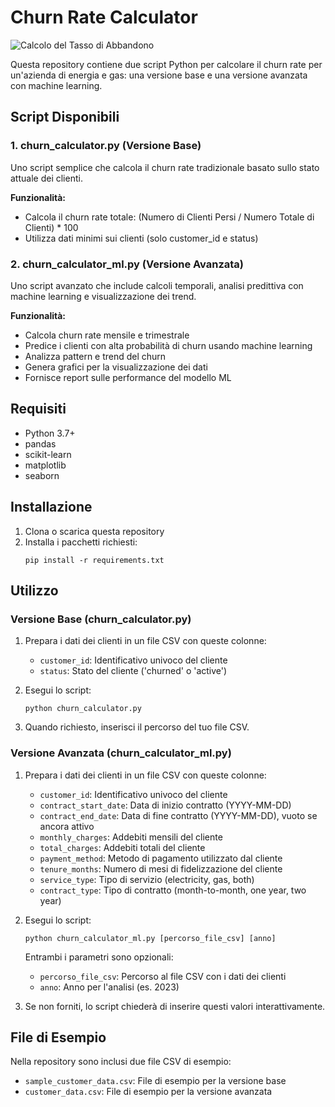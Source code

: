 # Churn Rate Calculator

![Calcolo del Tasso di Abbandono](assets/images/Calcolo_de_Tasso_di_Abbandono.png)

Questa repository contiene due script Python per calcolare il churn rate per un'azienda di energia e gas: una versione base e una versione avanzata con machine learning.

## Script Disponibili

### 1. churn_calculator.py (Versione Base)
Uno script semplice che calcola il churn rate tradizionale basato sullo stato attuale dei clienti.

**Funzionalità:**
- Calcola il churn rate totale: (Numero di Clienti Persi / Numero Totale di Clienti) * 100
- Utilizza dati minimi sui clienti (solo customer_id e status)

### 2. churn_calculator_ml.py (Versione Avanzata)
Uno script avanzato che include calcoli temporali, analisi predittiva con machine learning e visualizzazione dei trend.

**Funzionalità:**
- Calcola churn rate mensile e trimestrale
- Predice i clienti con alta probabilità di churn usando machine learning
- Analizza pattern e trend del churn
- Genera grafici per la visualizzazione dei dati
- Fornisce report sulle performance del modello ML

## Requisiti

- Python 3.7+
- pandas
- scikit-learn
- matplotlib
- seaborn

## Installazione

1. Clona o scarica questa repository
2. Installa i pacchetti richiesti:
   ```
   pip install -r requirements.txt
   ```

## Utilizzo

### Versione Base (churn_calculator.py)

1. Prepara i dati dei clienti in un file CSV con queste colonne:
   - `customer_id`: Identificativo univoco del cliente
   - `status`: Stato del cliente ('churned' o 'active')

2. Esegui lo script:
   ```
   python churn_calculator.py
   ```

3. Quando richiesto, inserisci il percorso del tuo file CSV.

### Versione Avanzata (churn_calculator_ml.py)

1. Prepara i dati dei clienti in un file CSV con queste colonne:
   - `customer_id`: Identificativo univoco del cliente
   - `contract_start_date`: Data di inizio contratto (YYYY-MM-DD)
   - `contract_end_date`: Data di fine contratto (YYYY-MM-DD), vuoto se ancora attivo
   - `monthly_charges`: Addebiti mensili del cliente
   - `total_charges`: Addebiti totali del cliente
   - `payment_method`: Metodo di pagamento utilizzato dal cliente
   - `tenure_months`: Numero di mesi di fidelizzazione del cliente
   - `service_type`: Tipo di servizio (electricity, gas, both)
   - `contract_type`: Tipo di contratto (month-to-month, one year, two year)

2. Esegui lo script:
   ```
   python churn_calculator_ml.py [percorso_file_csv] [anno]
   ```
   
   Entrambi i parametri sono opzionali:
   - `percorso_file_csv`: Percorso al file CSV con i dati dei clienti
   - `anno`: Anno per l'analisi (es. 2023)

3. Se non forniti, lo script chiederà di inserire questi valori interattivamente.

## File di Esempio

Nella repository sono inclusi due file CSV di esempio:
- `sample_customer_data.csv`: File di esempio per la versione base
- `customer_data.csv`: File di esempio per la versione avanzata